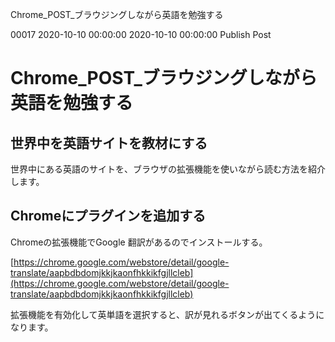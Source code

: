 Chrome_POST_ブラウジングしながら英語を勉強する

00017
2020-10-10 00:00:00
2020-10-10 00:00:00
Publish
Post

# Chrome_POST_ブラウジングしながら英語を勉強する
## 世界中を英語サイトを教材にする
世界中にある英語のサイトを、ブラウザの拡張機能を使いながら読む方法を紹介します。

## Chromeにプラグインを追加する
Chromeの拡張機能でGoogle 翻訳があるのでインストールする。

[https://chrome.google.com/webstore/detail/google-translate/aapbdbdomjkkjkaonfhkkikfgjllcleb](https://chrome.google.com/webstore/detail/google-translate/aapbdbdomjkkjkaonfhkkikfgjllcleb)

拡張機能を有効化して英単語を選択すると、訳が見れるボタンが出てくるようになります。